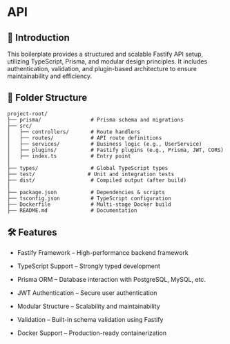 # API

## 🚀 Introduction

This boilerplate provides a structured and scalable Fastify API setup, utilizing TypeScript, Prisma, and modular design principles. It includes authentication, validation, and plugin-based architecture to ensure maintainability and efficiency.

## 📂 Folder Structure

```
project-root/
├── prisma/                # Prisma schema and migrations
├── src/
│   ├── controllers/       # Route handlers
│   ├── routes/            # API route definitions
│   ├── services/          # Business logic (e.g., UserService)
│   ├── plugins/           # Fastify plugins (e.g., Prisma, JWT, CORS)
│   ├── index.ts           # Entry point
│
├── types/                 # Global TypeScript types
├── test/                 # Unit and integration tests
├── dist/                  # Compiled output (after build)
│
├── package.json           # Dependencies & scripts
├── tsconfig.json          # TypeScript configuration
├── Dockerfile             # Multi-stage Docker build
├── README.md              # Documentation

```

## 🛠️ Features

- Fastify Framework – High-performance backend framework

- TypeScript Support – Strongly typed development

- Prisma ORM – Database interaction with PostgreSQL, MySQL, etc.

- JWT Authentication – Secure user authentication

- Modular Structure – Scalability and maintainability

- Validation – Built-in schema validation using Fastify

- Docker Support – Production-ready containerization

